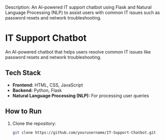Description: An AI-powered IT support chatbot using Flask and Natural Language Processing (NLP) to assist users with common IT issues such as password resets and network troubleshooting.
# IT Support Chatbot

An AI-powered chatbot that helps users resolve common IT issues like password resets and network troubleshooting.

## Tech Stack

- **Frontend:** HTML, CSS, JavaScript
- **Backend:** Python, Flask
- **Natural Language Processing (NLP):** For processing user queries

## How to Run

1. Clone the repository:
   ```bash
   git clone https://github.com/yourusername/IT-Support-Chatbot.git
